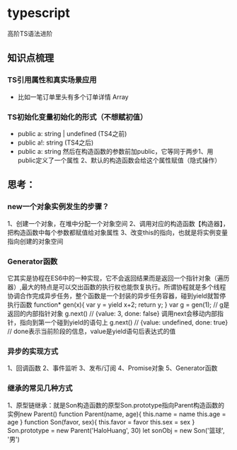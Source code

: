 # typescript
高阶TS语法进阶
## 知识点梳理
### TS引用属性和真实场景应用
- 比如一笔订单里头有多个订单详情 Array<T>
### TS初始化变量初始化的形式（不想赋初值）
- public a: string | undefined (TS4之前)
- public a!: string (TS4之后)
- public a: string 然后在构造函数的参数前加public，它等同于两步1、用public定义了一个属性 2、默认的构造函数会给这个属性赋值（隐式操作）
## 思考：
### new一个对象实例发生的步骤？
1、创建一个对象，在堆中分配一个对象空间
2、调用对应的构造函数【构造器】，把构造函数中每个参数都赋值给对象属性
3、改变this的指向，也就是将实例变量指向创建的对象空间

### Generator函数
它其实是协程在ES6中的一种实现，它不会返回结果而是返回一个指针对象（遍历器）,最大的特点是可以交出函数的执行权也能恢复执行。所谓协程就是多个线程协调合作完成异步任务，整个函数是一个封装的异步任务容器，碰到yield就暂停执行函数
function* gen(x){
    var y = yield x+2;
    return y;
}
var g = gen(1); // g是返回的内部指针对象
g.next() // {value: 3, done: false} 调用next会移动内部指针，指向到第一个碰到yield的语句上
g.next() // {value: undefined, done: true} // done表示当前阶段的信息，value是yield语句后表达式的值

### 异步的实现方式
1、回调函数
2、事件监听
3、发布/订阅
4、Promise对象
5、Generator函数

### 继承的常见几种方式
1、原型链继承：就是Son构造函数的原型Son.prototype指向Parent构造函数的实例new Parent()
function Parent(name, age){
    this.name = name
    this.age = age
}
function Son(favor, sex){
    this.favor = favor
    this.sex = sex
}
Son.prototype = new Parent('HaloHuang', 30)
let sonObj = new Son('篮球', '男')